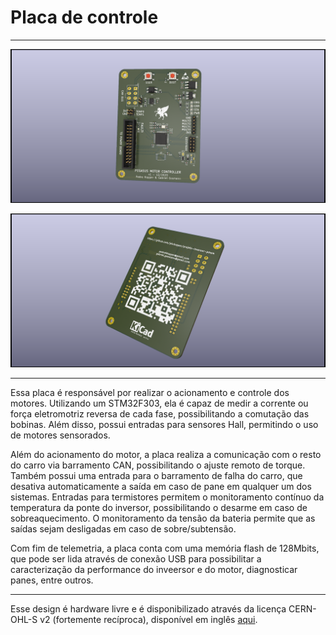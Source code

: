# Placa de controle

---

![Placa renderizada frente](Renders/MCU_Comms_Control_front.png)


![Placa renderizada trás](Renders/MCU_Comms_Control_back.png)

---

Essa placa é responsável por realizar o acionamento e controle dos motores. Utilizando um STM32F303, ela é capaz de medir a corrente ou força eletromotriz reversa de cada fase, possibilitando a comutação das bobinas. Além disso, possui entradas para sensores Hall, permitindo o uso de motores sensorados. 

Além do acionamento do motor, a placa realiza a comunicação com o resto do carro via barramento CAN, possibilitando o ajuste remoto de torque. Também possui uma entrada para o barramento de falha do carro, que desativa automaticamente a saída em caso de pane em qualquer um dos sistemas. Entradas para termistores permitem o monitoramento contínuo da temperatura da ponte do inversor, possibilitando o desarme em caso de sobreaquecimento. O monitoramento da tensão da bateria permite que as saídas sejam desligadas em caso de sobre/subtensão.

Com fim de telemetria, a placa conta com uma memória flash de 128Mbits, que pode ser lida através de conexão USB para possibilitar a caracterização da performance do inveersor e do motor, diagnosticar panes, entre outros.

---

Esse design é hardware livre e é disponibilizado através da licença CERN-OHL-S v2 (fortemente recíproca), disponível em inglês [aqui](https://ohwr.org/cern_ohl_s_v2.txt).
